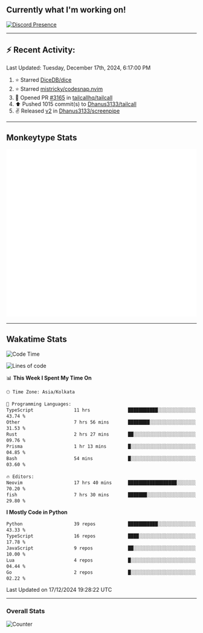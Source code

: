 ## Currently what I'm working on!
[![Discord Presence](https://lanyard.cnrad.dev/api/534981034400284712)](https://discord.com/users/534981034400284712)

---

## :zap: Recent Activity:
<!--RECENT_ACTIVITY:last_update-->
Last Updated: Tuesday, December 17th, 2024, 6:17:00 PM
<!--RECENT_ACTIVITY:last_update_end-->
<!--RECENT_ACTIVITY:start-->
1. ⭐ Starred [DiceDB/dice](https://github.com/DiceDB/dice)<br>
2. ⭐ Starred [mistricky/codesnap.nvim](https://github.com/mistricky/codesnap.nvim)<br>
3. 💪 Opened PR [#3165](https://github.com/tailcallhq/tailcall/pull/3165) in [tailcallhq/tailcall](https://github.com/tailcallhq/tailcall)<br>
4. ⬆️ Pushed 1015 commit(s) to [Dhanus3133/tailcall](https://github.com/Dhanus3133/tailcall)<br>
5. ✌️ Released [v2](https://github.com/Dhanus3133/screenpipe/releases/tag/v2) in [Dhanus3133/screenpipe](https://github.com/Dhanus3133/screenpipe)<br>
<!--RECENT_ACTIVITY:end-->

---

## Monkeytype Stats
<a href="https://monkeytype.com/profile/dhanus">
  <img src="https://raw.githubusercontent.com/Dhanus3133/Dhanus3133/monkeytype/monkeytype-lb.svg" alt="Monkeytype Profile" />
</a>

---

## Wakatime Stats
<!--START_SECTION:waka-->
![Code Time](http://img.shields.io/badge/Code%20Time-2%2C430%20hrs%2053%20mins-blue)

![Lines of code](https://img.shields.io/badge/From%20Hello%20World%20I%27ve%20Written-5.9%20million%20lines%20of%20code-blue)

📊 **This Week I Spent My Time On** 

```text
🕑︎ Time Zone: Asia/Kolkata

💬 Programming Languages: 
TypeScript               11 hrs              ███████████░░░░░░░░░░░░░░   43.74 % 
Other                    7 hrs 56 mins       ████████░░░░░░░░░░░░░░░░░   31.53 % 
Rust                     2 hrs 27 mins       ██░░░░░░░░░░░░░░░░░░░░░░░   09.76 % 
Prisma                   1 hr 13 mins        █░░░░░░░░░░░░░░░░░░░░░░░░   04.85 % 
Bash                     54 mins             █░░░░░░░░░░░░░░░░░░░░░░░░   03.60 % 

🔥 Editors: 
Neovim                   17 hrs 40 mins      ██████████████████░░░░░░░   70.20 % 
fish                     7 hrs 30 mins       ███████░░░░░░░░░░░░░░░░░░   29.80 % 
```

**I Mostly Code in Python** 

```text
Python                   39 repos            ███████████░░░░░░░░░░░░░░   43.33 % 
TypeScript               16 repos            ████░░░░░░░░░░░░░░░░░░░░░   17.78 % 
JavaScript               9 repos             ██░░░░░░░░░░░░░░░░░░░░░░░   10.00 % 
Lua                      4 repos             █░░░░░░░░░░░░░░░░░░░░░░░░   04.44 % 
Go                       2 repos             █░░░░░░░░░░░░░░░░░░░░░░░░   02.22 % 
```




 Last Updated on 17/12/2024 19:28:22 UTC
<!--END_SECTION:waka-->
---

### Overall Stats

<img src="https://moe-counter.glitch.me/get/@Dhanus3133?theme=asoul" alt="Counter" />
